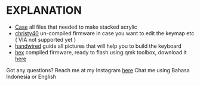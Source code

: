 # EXPLANATION

* [Case](https://github.com/valdiieee/keyboards/tree/main/christy40/Case) all files that needed to make stacked acrylic
* [christy40](https://github.com/valdiieee/keyboards/tree/main/christy40/christy40) un-compiled firmware in case you want to edit the keymap etc ( VIA not supported yet )
* [handwired](https://github.com/valdiieee/keyboards/tree/main/christy40/handwired%20guide) guide all pictures that will help you to build the keyboard
* [hex]() compiled firmware, ready to flash using qmk toolbox, download it [here](https://github.com/qmk/qmk_toolbox/releases)

Got any questions? Reach me at my Instagram [here](https://www.instagram.com/valdydesu_/)
Chat me using Bahasa Indonesia or English
